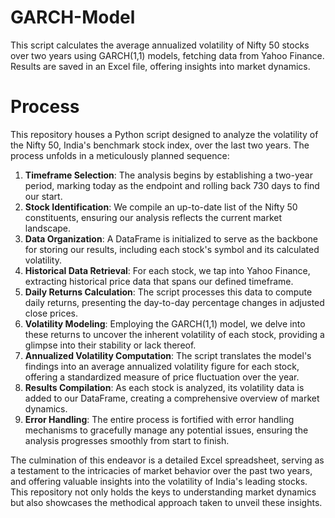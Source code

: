 # GARCH-Model
This script calculates the average annualized volatility of Nifty 50 stocks over two years using GARCH(1,1) models, fetching data from Yahoo Finance. Results are saved in an Excel file, offering insights into market dynamics.

# Process
This repository houses a Python script designed to analyze the volatility of the Nifty 50, India's benchmark stock index, over the last two years. The process unfolds in a meticulously planned sequence:

1. **Timeframe Selection**: The analysis begins by establishing a two-year period, marking today as the endpoint and rolling back 730 days to find our start.
2. **Stock Identification**: We compile an up-to-date list of the Nifty 50 constituents, ensuring our analysis reflects the current market landscape.
3. **Data Organization**: A DataFrame is initialized to serve as the backbone for storing our results, including each stock's symbol and its calculated volatility.
4. **Historical Data Retrieval**: For each stock, we tap into Yahoo Finance, extracting historical price data that spans our defined timeframe.
5. **Daily Returns Calculation**: The script processes this data to compute daily returns, presenting the day-to-day percentage changes in adjusted close prices.
6. **Volatility Modeling**: Employing the GARCH(1,1) model, we delve into these returns to uncover the inherent volatility of each stock, providing a glimpse into their stability or lack thereof.
7. **Annualized Volatility Computation**: The script translates the model's findings into an average annualized volatility figure for each stock, offering a standardized measure of price fluctuation over the year.
8. **Results Compilation**: As each stock is analyzed, its volatility data is added to our DataFrame, creating a comprehensive overview of market dynamics.
9. **Error Handling**: The entire process is fortified with error handling mechanisms to gracefully manage any potential issues, ensuring the analysis progresses smoothly from start to finish.

The culmination of this endeavor is a detailed Excel spreadsheet, serving as a testament to the intricacies of market behavior over the past two years, and offering valuable insights into the volatility of India's leading stocks. This repository not only holds the keys to understanding market dynamics but also showcases the methodical approach taken to unveil these insights.
